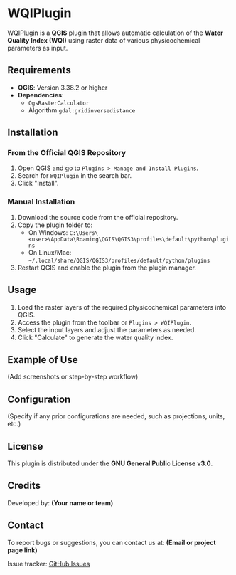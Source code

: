 # WQIPlugin

WQIPlugin is a **QGIS** plugin that allows automatic calculation of the **Water Quality Index (WQI)** using raster data of various physicochemical parameters as input.

## Requirements

- **QGIS**: Version 3.38.2 or higher
- **Dependencies**:
  - `QgsRasterCalculator`
  - Algorithm `gdal:gridinversedistance`

## Installation

### From the Official QGIS Repository

1. Open QGIS and go to `Plugins > Manage and Install Plugins`.
2. Search for `WQIPlugin` in the search bar.
3. Click "Install".

### Manual Installation

1. Download the source code from the official repository.
2. Copy the plugin folder to:
   - On Windows: `C:\Users\<user>\AppData\Roaming\QGIS\QGIS3\profiles\default\python\plugins`  
   - On Linux/Mac: `~/.local/share/QGIS/QGIS3/profiles/default/python/plugins`
3. Restart QGIS and enable the plugin from the plugin manager.

## Usage

1. Load the raster layers of the required physicochemical parameters into QGIS.
2. Access the plugin from the toolbar or `Plugins > WQIPlugin`.
3. Select the input layers and adjust the parameters as needed.
4. Click "Calculate" to generate the water quality index.

## Example of Use

(Add screenshots or step-by-step workflow)

## Configuration

(Specify if any prior configurations are needed, such as projections, units, etc.)

## License

This plugin is distributed under the **GNU General Public License v3.0**.

## Credits

Developed by: **(Your name or team)**

## Contact

To report bugs or suggestions, you can contact us at: **(Email or project page link)**

Issue tracker: [GitHub Issues](https://github.com/marcelomolas/wqi_plugin/issues)

